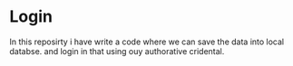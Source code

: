 # Login
In this reposirty i have write a code where  we can save the data into local databse. and login in that using ouy authorative cridental.

